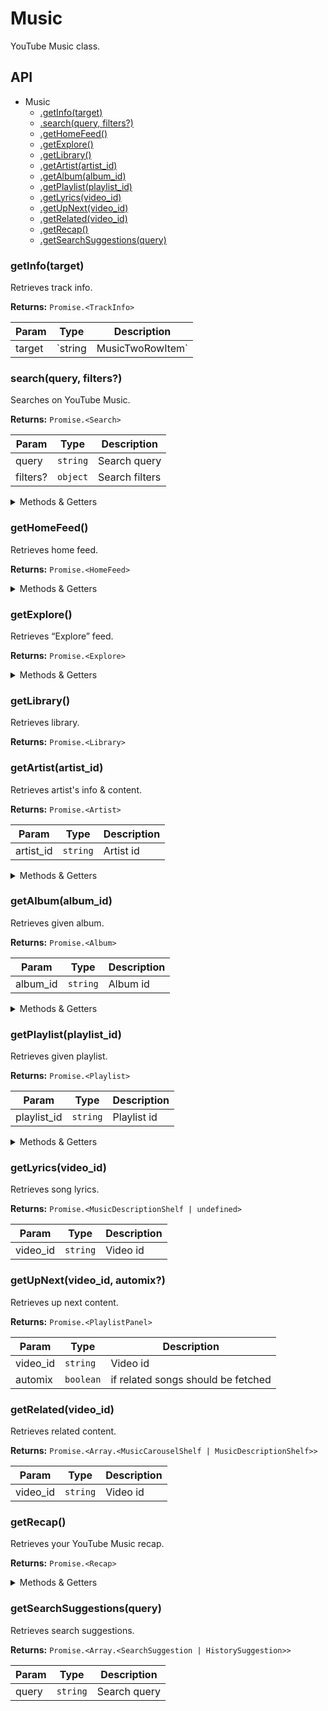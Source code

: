 # Music

YouTube Music class.

## API

* Music 
  * [.getInfo(target)](#getinfo)
  * [.search(query, filters?)](#search)
  * [.getHomeFeed()](#gethomefeed)
  * [.getExplore()](#getexplore)
  * [.getLibrary()](#getlibrary)
  * [.getArtist(artist_id)](#getartist)
  * [.getAlbum(album_id)](#getalbum)
  * [.getPlaylist(playlist_id)](#getplaylist)
  * [.getLyrics(video_id)](#getlyrics)
  * [.getUpNext(video_id)](#getupnext)
  * [.getRelated(video_id)](#getrelated)
  * [.getRecap()](#getrecap)
  * [.getSearchSuggestions(query)](#getsearchsuggestions)

<a name="getinfo"></a>
### getInfo(target)

Retrieves track info.

**Returns:** `Promise.<TrackInfo>`

| Param | Type | Description |
| --- | --- | --- |
| target | `string | MusicTwoRowItem` | video id or list item |

<a name="search"></a>
### search(query, filters?)

Searches on YouTube Music.

**Returns:** `Promise.<Search>`

| Param | Type | Description |
| --- | --- | --- |
| query | `string` | Search query |
| filters? | `object` | Search filters |

<details>
<summary>Methods & Getters</summary>
<p>

- `<search>#getMore(shelf)`
  - Equivalent to clicking on the shelf to load more items.

- `<search>#getContinuation()`
  - Retrieves continuation, only works for individual sections or filtered results.

- `<search>#selectFilter(name)`
  - Applies given filter to the search.

- `<search>#has_continuation`
  - Checks if continuation is available.

- `<search>#filters`
  - Returns available filters.

- `<search>#songs`
  - Returns songs shelf.

- `<search>#videos`
  - Returns videos shelf.

- `<search>#albums`
  - Returns albums shelf.

- `<search>#artists`
  - Returns artists shelf.

- `<search>#playlists`
  - Returns songs shelf.

- `<search>#page`
  - Returns original InnerTube response (sanitized).

</p>
</details> 

<a name="gethomefeed"></a>
### getHomeFeed()

Retrieves home feed.

**Returns:** `Promise.<HomeFeed>`

<details>
<summary>Methods & Getters</summary>
<p>

- `<homefeed>#getContinuation()`
  - Retrieves continuation, only works for individual sections or filtered results.

- `<homefeed>#has_continuation`
  - Checks if continuation is available.

- `<homefeed>#page`
  - Returns original InnerTube response (sanitized).

</p>
</details> 

<a name="getexplore"></a>
### getExplore()

Retrieves “Explore” feed.

**Returns:** `Promise.<Explore>`

<details>
<summary>Methods & Getters</summary>
<p>

- `<explore>#page`
  - Returns original InnerTube response (sanitized).

</p>
</details> 

<a name="getlibrary"></a>
### getLibrary()

Retrieves library.

**Returns:** `Promise.<Library>`

<!-- TODO: document Library's methods and getters. -->

<a name="getartist"></a>
### getArtist(artist_id)

Retrieves artist's info & content.

**Returns:** `Promise.<Artist>`

| Param | Type | Description |
| --- | --- | --- |
| artist_id | `string` | Artist id |

<details>
<summary>Methods & Getters</summary>
<p>

- `<artist>#page`
  - Returns original InnerTube response (sanitized).

</p>
</details> 

<a name="getalbum"></a>
### getAlbum(album_id)

Retrieves given album.

**Returns:** `Promise.<Album>`

| Param | Type | Description |
| --- | --- | --- |
| album_id | `string` | Album id |

<details>
<summary>Methods & Getters</summary>
<p>

- `<album>#page`
  - Returns original InnerTube response (sanitized).

</p>
</details> 

<a name="getplaylist"></a>
### getPlaylist(playlist_id)

Retrieves given playlist.

**Returns:** `Promise.<Playlist>`

| Param | Type | Description |
| --- | --- | --- |
| playlist_id | `string` | Playlist id |

<details>
<summary>Methods & Getters</summary>
<p>

- `<playlist>#getRelated()`
  - Retrieves related playlists.

- `<playlist>#getSuggestions()`
  - Retrieves playlist suggestions.

- `<playlist>#getContinuation()`
  - Retrieves continuation.

- `<playlist>#has_continuation`
  - Checks if continuation is available.

- `<playlist>#page`
  - Returns original InnerTube response (sanitized).

</p>
</details> 

<a name="getlyrics"></a>
### getLyrics(video_id)

Retrieves song lyrics.

**Returns:** `Promise.<MusicDescriptionShelf | undefined>`

| Param | Type | Description |
| --- | --- | --- |
| video_id | `string` | Video id |

<a name="getupnext"></a>
### getUpNext(video_id, automix?)

Retrieves up next content.

**Returns:** `Promise.<PlaylistPanel>`

| Param | Type | Description |
| --- | --- | --- |
| video_id | `string` | Video id |
| automix | `boolean` | if related songs should be fetched |

<a name="getrelated"></a>
### getRelated(video_id)

Retrieves related content.

**Returns:** `Promise.<Array.<MusicCarouselShelf | MusicDescriptionShelf>>`

| Param | Type | Description |
| --- | --- | --- |
| video_id | `string` | Video id |

<a name="getrecap"></a>
### getRecap()

Retrieves your YouTube Music recap.

**Returns:** `Promise.<Recap>`

<details>
<summary>Methods & Getters</summary>
<p>

- `<recap>#getPlaylist()`
  - Retrieves recap playlist.

- `<recap>#page`
  - Returns original InnerTube response (sanitized).

</p>
</details> 

<a name="getsearchsuggestions"></a>
### getSearchSuggestions(query)

Retrieves search suggestions.

**Returns:** `Promise.<Array.<SearchSuggestion | HistorySuggestion>>`

| Param | Type | Description |
| --- | --- | --- |
| query | `string` | Search query |